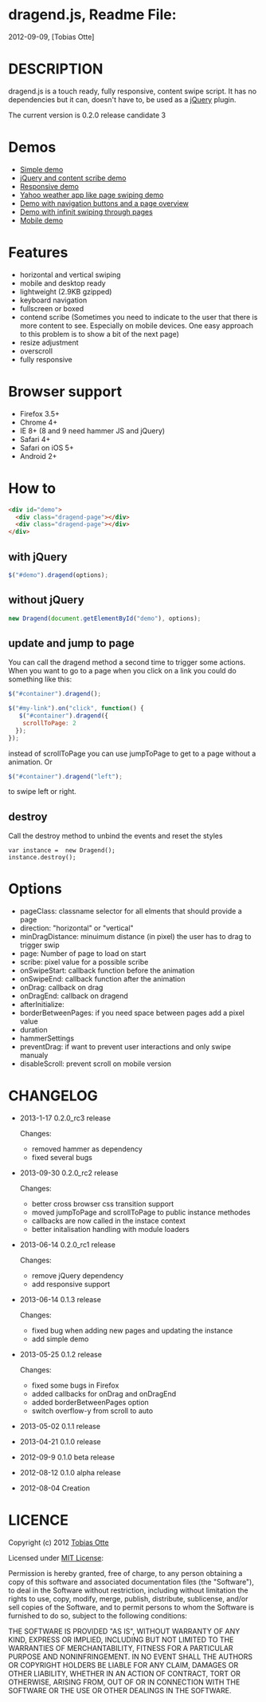 dragend.js, Readme File:
==============================================================================
2012-09-09, [Tobias Otte]

# DESCRIPTION

dragend.js is a touch ready, fully responsive, content swipe script. It has no dependencies but it can, doesn't have to, be used as a [jQuery](https://github.com/jquery/jquery/) plugin.

The current version is 0.2.0 release candidate 3

# Demos

* [Simple demo](http://stereobit.github.io/dragend/demos/simple/)
* [jQuery and content scribe demo](http://stereobit.github.io/dragend/demos/scribe/)
* [Responsive demo](http://stereobit.github.io/dragend/demos/responsive/)
* [Yahoo weather app like page swiping demo](http://stereobit.github.io/dragend/demos/yahoo-swipe/)
* [Demo with navigation buttons and a page overview](http://stereobit.github.io/dragend/demos/with-control-elements/)
* [Demo with infinit swiping through pages](http://stereobit.github.io/dragend/demos/infinit/)
* [Mobile demo](http://stereobit.github.io/dragend/demos/mobile/)

# Features

* horizontal and vertical swiping
* mobile and desktop ready
* lightweight (2.9KB gzipped)
* keyboard navigation
* fullscreen or boxed
* contend scribe (Sometimes you need to indicate to the user that there is more content to see. Especially on mobile devices. One easy approach to this problem is to show a bit of the next page)
* resize adjustment
* overscroll
* fully responsive

# Browser support
* Firefox 3.5+
* Chrome 4+
* IE 8+ (8 and 9 need hammer JS and jQuery)
* Safari 4+
* Safari on iOS 5+
* Android 2+

# How to

```html
<div id="demo">
  <div class="dragend-page"></div>
  <div class="dragend-page"></div>
</div>
```

## with jQuery
```javascript
$("#demo").dragend(options);
```

## without jQuery
```javascript
new Dragend(document.getElementById("demo"), options);
```

## update and jump to page

You can call the dragend method a second time to trigger some actions. When you want to go to a page when you click on a link you could do something like this:

```javascript
$("#container").dragend();

$("#my-link").on("click", function() {
   $("#container").dragend({
    scrollToPage: 2
  });
});
```

instead of scrollToPage you can use jumpToPage to get to a page without a animation. Or

```javascript
$("#container").dragend("left");
```

to swipe left or right.

## destroy

Call the destroy method to unbind the events and reset the styles

```javascript]
var instance =  new Dragend();
instance.destroy();
```

# Options
  * pageClass: classname selector for all elments that should provide a page
  * direction: "horizontal" or "vertical"
  * minDragDistance: minuimum distance (in pixel) the user has to drag to trigger swip
  * page: Number of page to load on start
  * scribe: pixel value for a possible scribe
  * onSwipeStart: callback function before the animation
  * onSwipeEnd: callback function after the animation
  * onDrag: callback on drag
  * onDragEnd: callback on dragend
  * afterInitialize:
  * borderBetweenPages: if you need space between pages add a pixel value
  * duration
  * hammerSettings
  * preventDrag: if want to prevent user interactions and only swipe manualy
  * disableScroll: prevent scroll on mobile version

# CHANGELOG

* 2013-1-17
  0.2.0_rc3 release

  Changes:
  - removed hammer as dependency
  - fixed several bugs

* 2013-09-30
  0.2.0_rc2 release

  Changes:
  - better cross browser css transition support
  - moved jumpToPage and scrollToPage to public instance methodes
  - callbacks are now called in the instace context
  - better initalisation handling with module loaders

* 2013-06-14
  0.2.0_rc1 release

  Changes:
  - remove jQuery dependency
  - add responsive support

* 2013-06-14
  0.1.3 release

  Changes:
  - fixed bug when adding new pages and updating the instance
  - add simple demo

* 2013-05-25
  0.1.2 release

  Changes:
  - fixed some bugs in Firefox
  - added callbacks for onDrag and onDragEnd
  - added borderBetweenPages option
  - switch overflow-y from scroll to auto

* 2013-05-02
  0.1.1 release

* 2013-04-21
  0.1.0 release

* 2012-09-9
  0.1.0 beta release

* 2012-08-12
  0.1.0 alpha release

* 2012-08-04
  Creation

# LICENCE

Copyright (c) 2012 [Tobias Otte](http://stereb.it)

Licensed under [MIT License](http://www.opensource.org/licenses/mit-license.php):

Permission is hereby granted, free of charge, to any person obtaining a copy of this software and associated documentation files (the "Software"), to deal in the Software without restriction, including without limitation the rights to use, copy, modify, merge, publish, distribute, sublicense, and/or sell copies of the Software, and to permit persons to whom the Software is furnished to do so, subject to the following conditions:

THE SOFTWARE IS PROVIDED "AS IS", WITHOUT WARRANTY OF ANY KIND, EXPRESS OR IMPLIED, INCLUDING BUT NOT LIMITED TO THE WARRANTIES OF MERCHANTABILITY, FITNESS FOR A PARTICULAR PURPOSE AND NONINFRINGEMENT. IN NO EVENT SHALL THE AUTHORS OR COPYRIGHT HOLDERS BE LIABLE FOR ANY CLAIM, DAMAGES OR OTHER LIABILITY, WHETHER IN AN ACTION OF CONTRACT, TORT OR OTHERWISE, ARISING FROM, OUT OF OR IN CONNECTION WITH THE SOFTWARE OR THE USE OR OTHER DEALINGS IN THE SOFTWARE.

